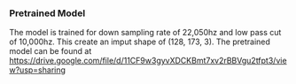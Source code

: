 ### Pretrained Model
The model is trained for down sampling rate of 22,050hz and low pass cut of 10,000hz. This create an imput shape of (128, 173, 3).
The pretrained model can be found at https://drive.google.com/file/d/11CF9w3gyvXDCKBmt7xv2rBBVgu2tfpt3/view?usp=sharing